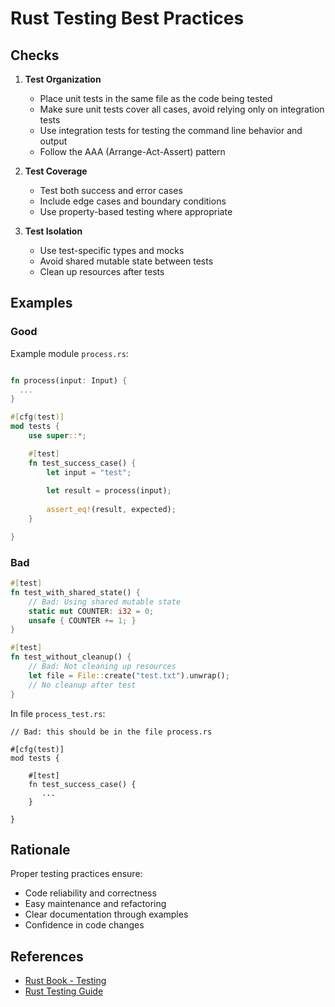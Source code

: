 # Rust Testing Best Practices

## Checks

1. **Test Organization**
   - Place unit tests in the same file as the code being tested
   - Make sure unit tests cover all cases, avoid relying only on integration tests
   - Use integration tests for testing the command line behavior and output
   - Follow the AAA (Arrange-Act-Assert) pattern

2. **Test Coverage**
   - Test both success and error cases
   - Include edge cases and boundary conditions
   - Use property-based testing where appropriate

3. **Test Isolation**
   - Use test-specific types and mocks
   - Avoid shared mutable state between tests
   - Clean up resources after tests


## Examples

### Good

Example module `process.rs`:

```rust

fn process(input: Input) {
  ...
}

#[cfg(test)]
mod tests {
    use super::*;

    #[test]
    fn test_success_case() {
        let input = "test";
        
        let result = process(input);
        
        assert_eq!(result, expected);
    }

}
```

### Bad

```rust
#[test]
fn test_with_shared_state() {
    // Bad: Using shared mutable state
    static mut COUNTER: i32 = 0;
    unsafe { COUNTER += 1; }
}

#[test]
fn test_without_cleanup() {
    // Bad: Not cleaning up resources
    let file = File::create("test.txt").unwrap();
    // No cleanup after test
}
```

In file `process_test.rs`:
```
// Bad: this should be in the file process.rs

#[cfg(test)]
mod tests {

    #[test]
    fn test_success_case() {
       ...
    }

}
```

## Rationale

Proper testing practices ensure:
- Code reliability and correctness
- Easy maintenance and refactoring
- Clear documentation through examples
- Confidence in code changes

## References

- [Rust Book - Testing](mdc:https:/doc.rust-lang.org/book/ch11-00-testing.html)
- [Rust Testing Guide](mdc:https:/rust-lang.github.io/book/ch11-00-testing.html)
